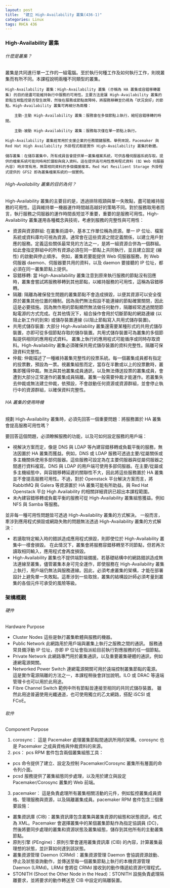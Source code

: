 ```yaml
---
layout: post
title:  "建立 High-Availability 叢集(436-1)"
categories: Linux
tags: RHCA 436
---
```


### High-Availability 叢集

###### 什麼是叢集？

叢集是共同進行單一工作的一組電腦。至於執行何種工作及如何執行工作，則視叢集而有所不同。本課程說明兩種不同類型的叢集。

    High-Availability 叢集：High-Availability 叢集 (亦稱為 HA 叢集或容錯移轉叢集) 的目的是盡可能維持執行中服務的可用性。主要方法是讓 High-Availability 叢集的節點互相監控是否發生故障，然後在服務或節點故障時，將服務移轉至仍視為「狀況良好」的節點。High-Availability 叢集可再細分為兩種：

        主動-主動 High-Availability 叢集：服務會在多個節點上執行，縮短容錯移轉的時間。

        主動-被動 High-Availability 叢集：服務每次僅在單一節點上執行。

    High-Availability 叢集經常用於支援企業的任務關鍵服務。舉例來說，Pacemaker 與 Red Hat High Availability 外掛程式都是實作 High-Availability 叢集的軟體。

    儲存叢集：在儲存叢集中，所有成員皆會提供單一叢集檔案系統，可供各種伺服器系統存取。提供的檔案系統可能同時用於讀取與寫入資料。這在提供高可用性應用程式資料 (如 Web 伺服器內容) 時非常有用，無需相同資料的多個備援複本。Red Hat Resilient Storage 外掛程式提供的 GFS2 即為叢集檔案系統的一個實例。 
    

###### High-Availability 叢集的目的為何？

High-Availability 叢集的主要目的是，透過排除瓶頸與單一失敗點，盡可能維持服務的可用性。這與維持單一機器運作時間越高越好的策略不同。對於服務取用者而言，執行服務之伺服器的運作時間長短並不重要，重要的是服務可用性。High-Availability 叢集運用各種概念與技術，考慮到服務的完整性與可用性：

*    資源與資源群組: 在叢集術語中，基本工作單位稱為資源。單一 IP 位址、檔案系統或資料庫均可視為資源。通常會在這些資源之間定義關係，以建立用戶對應的服務。定義這些關係最常見的方法之一，是將一組資源合併為一個群組。如此會指定群組中的所有資源必須在同一節點上共同執行，並且建立固定 (線性) 的啟動與停止順序。 例如，叢集若要能提供 Web 伺服器服務，則 Web 伺服器 daemon、伺服器要共用的資料，以及 daemon 要接聽的 IP 位址，都必須在同一叢集節點上提供。
*    容錯移轉: 當 High-Aavailability 叢集注意到原來執行服務的節點沒有回應時，叢集會嘗試將服務移轉到其他節點，以維持服務的可用性，這稱為容錯移轉。
*    隔離: 隔離為確保發生問題的叢集節點不會造成損毀，以便其資源可以安全復原於叢集其他位置的機制。因為我們無法假設不能連線的節點確實關閉，因此這是必要措施。因為無作用的節點顯然無法做任何動作，隔離經常透過關閉節點電源的方式完成。在其他情況下，組合操作會用於切斷節點的網路連線 (以阻止新工作的到來) 或儲存裝置連線 (以阻止節點寫入共用式儲存裝置)。
*    共用式儲存裝置: 大部分 High-Availability 叢集還需要某種形式的共用式儲存裝置，亦即可從多個節點存取的儲存裝置。共用式儲存裝置可為叢集的多個節點提供相同的應用程式資料。 叢集上執行的應用程式可能循序或同時存取資料。High-Availability 叢集必須確保共用式儲存裝置的資料完整性。隔離可保證資料完整性。
*    仲裁: 仲裁描述了一種維持叢集完整性的投票系統。每一個叢集成員都有指定的投票數，預設為一票。視叢集組態而定，當存在半數或以上的投票數時，叢集即獲得仲裁。無法與其他叢集成員通訊，以及無法傳送投票的叢集成員，會遭到大部分正常運作的叢集成員隔離。叢集一般需要仲裁才能運作。若叢集失去仲裁或無法建立仲裁，依預設，不會啟動任何資源或資源群組，並會停止執行中的資源群組，以確保資料完整性。 

###### HA 叢集的使用時機

規劃 High-Availability 叢集時，必須先回答一個重要問題：將服務置於 HA 叢集會提高服務可用性嗎？

要回答這個問題，必須瞭解服務的功能，以及可如何設定服務的用戶端：

*    視解決方案而定，像是 DNS 與 LDAP 等內建容錯移轉或負載平衡的服務，無法因置於 HA 叢集而獲益。例如，DNS 或 LDAP 服務可透過主要/從屬關係或多主機關係使用多部伺服器。這些服務可設定為在主要伺服器與從屬伺服器之間進行資料複寫。DNS 與 LDAP 的用戶端可使用多部伺服器。在主要/從屬或多主機組態中，與容錯移轉延遲的關聯性不大，因此將這些服務置於 HA 叢集並不會提高服務可用性。不過，對於 Openstack 平台解決方案而言，將 RabbitMQ 與 Galera 等資源置於 HA 叢集可能有所助益。與 Red Hat Openstack 平台 High Availability 的相關詳細資訊已超出本課程範圍。
*    未內建容錯移轉或負載平衡的服務可從 High-Availability 叢集組態獲益。例如 NFS 與 Samba 等服務。

並非每一種可用性問題皆可透過 High-Availability 叢集的方式解決。 一般而言，牽涉到應用程式損毀或網路失敗的問題無法透過 High-Availability 叢集的方式解決：

*    若讀取特定輸入時的錯誤造成應用程式損毀，則即使位於 High-Availability 叢集中一樣會損毀。 在此情況下，叢集會將服務容錯移轉至不同節點，但若再次讀取相同輸入，應用程式會再度損毀。
*    High-Availability 叢集也不提供端對端備援。若基礎結構中的網路錯誤造成無法連線至叢集，儘管叢集本身可完全運作，即使服務在 High-Availability 叢集上執行，用戶端仍無法與服務連線。因此，必須考慮叢集的架構，才能在部署設計上避免單一失敗點。這牽涉到一些取捨，叢集的結構設計師必須考量到叢集的各個元件可承受的風險等級。


### 架構概觀

###### 硬件

Hardware 	Purpose

*    Cluster Nodes 	    這些是執行叢集軟體與服務的機器。
*    Public Network 	此網路用於用戶端與叢集上執行之服務之間的通訊。 服務通常具備浮動 IP 位址，亦即 IP 位址會指派給目前執行對應服務的任一個節點。
*    Private Network 	此網路專門用於叢集通訊，以及重要叢集硬體的通訊，例如連網電源開關。
*    Networked Power Switch 	連網電源開關可用於遠端控制叢集節點的電源。 這是實作電源隔離的方法之一，本課程稍後會詳加說明。ILO 或 DRAC 等遠端管理卡也可以用於此用途。
*    Fibre Channel Switch 	    範例中所有節點皆連接至相同的共同式儲存裝置。 雖然此用途普遍使用光纖通道，也可使用獨立的乙太網路，搭配 iSCSI 或 FCoE。 

###### 软件

Component 	Purpose

1. corosync： 這是 Pacemaker 處理叢集節點間通訊所用的架構。corosync 也是 Pacemaker 之成員資格與仲裁資料的來源。
2. pcs： pcs RPM 套件包含兩個叢集組態工具：

*    pcs 命令提供了建立、設定及控制 Pacemaker/Corosync 叢集所有層面的命令列介面。
*    pcsd 服務提供了叢集組態同步處理，以及用於建立與設定 Pacemaker/Corosync 叢集的 Web 前端。 

3. pacemaker： 這是負責處理所有叢集相關活動的元件，例如監控叢集成員資格、管理服務與資源，以及隔離叢集成員。pacemaker RPM 套件包含三個重要設施：

*    叢集資訊庫 (CIB)：叢集資訊庫包含叢集與叢集資源的組態和狀態資訊，格式為 XML。Pacemaker 會選擇叢集中的某個叢集節點作為指定協調員 (DC)，然後將要同步處理的叢集和資源狀態及叢集組態，儲存到其他所有的主動叢集節點。
*    原則引擎 (PEngine)：原則引擎會運用叢集資訊庫 (CIB) 的內容，計算叢集最理想的狀態，並計算如何達到該狀態。
*    叢集資源管理 Daemon (CRMd)：叢集資源管理 Daemon 會協調資源啟動、停止及狀態查詢動作，並傳送至每一個叢集節點上執行的本機資源管理 Daemon (LRMd)。LRMd 會將從 CRMd 接收到的動作傳遞給資源代理程式。
*    STONITH (Shoot the Other Node in the Head)：STONITH 設施負責處理隔離要求，並將要求的動作轉送至 CIB 中設定的隔離裝置。 



